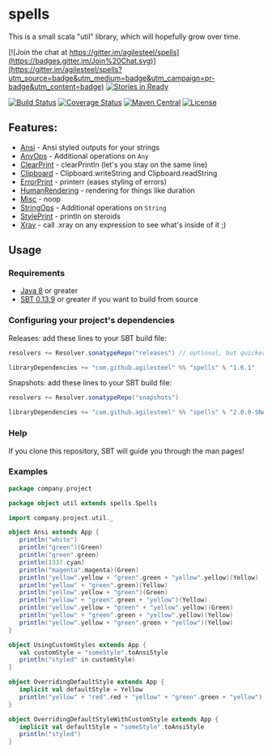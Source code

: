 [Java 8]:         http://java.com/en/download/index.jsp
[SBT 0.13.9]:     http://www.scala-sbt.org/

[Ansi]:           https://github.com/agilesteel/spells/blob/master/src/test/scala/spells/user/AnsiTests.scala
[AnyOps]:         https://github.com/agilesteel/spells/blob/master/src/test/scala/spells/user/AnyOpsTests.scala
[ClearPrint]:     https://github.com/agilesteel/spells/blob/master/src/test/scala/spells/user/ClearPrintTests.scala
[Clipboard]:      https://github.com/agilesteel/spells/blob/master/src/test/scala/spells/user/ClipboardTests.scala
[ErrorPrint]:     https://github.com/agilesteel/spells/blob/master/src/test/scala/spells/user/ErrorPrintTests.scala
[HumanRendering]: https://github.com/agilesteel/spells/blob/master/src/test/scala/spells/user/HumanRenderingTests.scala
[Misc]:           https://github.com/agilesteel/spells/blob/master/src/test/scala/spells/user/MiscTests.scala
[StringOps]:      https://github.com/agilesteel/spells/blob/master/src/test/scala/spells/user/StringOpsTests.scala
[StylePrint]:     https://github.com/agilesteel/spells/blob/master/src/test/scala/spells/user/StylePrintTests.scala
[Xray]:           https://github.com/agilesteel/spells/blob/master/src/test/scala/spells/user/XrayTests.scala

# spells


This is a small scala "util" library, which will hopefully grow over time.

[![Join the chat at https://gitter.im/agilesteel/spells](https://badges.gitter.im/Join%20Chat.svg)](https://gitter.im/agilesteel/spells?utm_source=badge&utm_medium=badge&utm_campaign=pr-badge&utm_content=badge)
[![Stories in Ready](https://badge.waffle.io/agilesteel/spells.png?label=ready&title=Ready)](https://waffle.io/agilesteel/spells)

[![Build Status](https://travis-ci.org/agilesteel/spells.svg?branch=master)](https://travis-ci.org/agilesteel/spells)
[![Coverage Status](https://img.shields.io/coveralls/agilesteel/spells.svg)](https://coveralls.io/r/agilesteel/spells)
[![Maven Central](https://maven-badges.herokuapp.com/maven-central/com.github.agilesteel/spells_2.11/badge.svg)](https://maven-badges.herokuapp.com/maven-central/com.github.agilesteel/spells_2.11)
[![License](http://img.shields.io/:license-Apache%202-brightgreen.svg)](http://www.apache.org/licenses/LICENSE-2.0.txt)

## Features:

* [Ansi] - Ansi styled outputs for your strings
* [AnyOps] - Additional operations on `Any`
* [ClearPrint] - clearPrintln (let's you stay on the same line)
* [Clipboard] - Clipboard.writeString and Clipboard.readString
* [ErrorPrint] - printerr (eases styling of errors)
* [HumanRendering] - rendering for things like duration
* [Misc] - noop
* [StringOps] - Additional operations on `String`
* [StylePrint] - println on steroids
* [Xray] - call .xray on any expression to see what's inside of it ;)

## Usage

### Requirements

* [Java 8] or greater
* [SBT 0.13.9] or greater if you want to build from source

### Configuring your project's dependencies

Releases: add these lines to your SBT build file:
```scala
resolvers += Resolver.sonatypeRepo("releases") // optional, but quicker

libraryDependencies += "com.github.agilesteel" %% "spells" % "1.6.1"
```

Snapshots: add these lines to your SBT build file:
```scala
resolvers += Resolver.sonatypeRepo("snapshots")

libraryDependencies += "com.github.agilesteel" %% "spells" % "2.0.0-SNAPSHOT"
```
### Help
If you clone this repository, SBT will guide you through the man pages!

### Examples
```scala
package company.project

package object util extends spells.Spells

import company.project.util._

object Ansi extends App {
   println("white")
   println("green")(Green)
   println("green".green)
   println(1337.cyan)
   println("magenta".magenta)(Green)
   println("yellow".yellow + "green".green + "yellow".yellow)(Yellow)
   println("yellow" + "green".green)(Yellow)
   println("yellow".yellow + "green")(Green)
   println("yellow" + "green".green + "yellow")(Yellow)
   println("yellow".yellow + "green" + "yellow".yellow)(Green)
   println("yellow" + "green".green + "yellow".yellow)(Yellow)
   println("yellow".yellow + "green".green + "yellow")(Yellow)
}

object UsingCustomStyles extends App {
   val customStyle = "someStyle".toAnsiStyle
   println("styled" in customStyle)
}

object OverridingDefaultStyle extends App {
   implicit val defaultStyle = Yellow
   println("yellow" + "red".red + "yellow" + "green".green + "yellow")
}

object OverridingDefaultStyleWithCustomStyle extends App {
   implicit val defaultStyle = "someStyle".toAnsiStyle
   println("styled")
}
```
